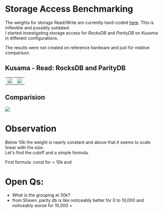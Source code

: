 # Storage Access Benchmarking

The weights for storage Read/Write are currently hard-coded [here]. This is inflexible and possibly outdated.  
I started investigating storage access for *RocksDB* and *ParityDB* on *Kusama* in different configurations.

The results were not created on reference hardware and just for relative comparison.

## Kusama - Read: RocksDB and ParityDB

| | |
|-|-|
| ![](ksm_11329492_rocks.png) | ![](ksm_11343839_parity.png) |

## Comparision

![](both.png)

[here]: https://github.com/paritytech/substrate/blob/ded44948e2d5a398abcb4e342b0513cb690961bb/frame/support/src/weights.rs

# Observation

Below 10k the weight is nearly constant and above that it seems to scale linear with the size.  
Let's find the cutoff and a simple formula.  

First formula: const for < 10k and 

# Open Qs:
- What is the grouping at 30k?
- from Shawn: parity db is like noticeably better for 0 to 10,000 and noticeably worse for 10,000 + 
